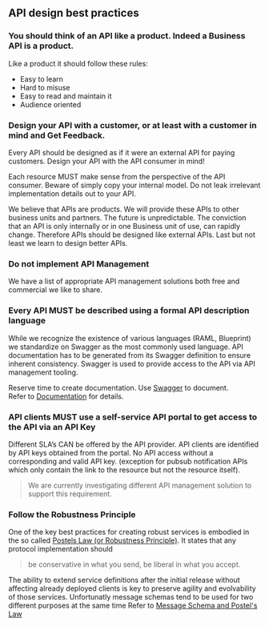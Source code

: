 ## API design best practices

### You should think of an API like a product. Indeed a Business API is a product.

Like a product it should follow these rules:  

- Easy to learn  
- Hard to misuse
- Easy to read and maintain it
- Audience oriented

### Design your API with a customer, or at least with a customer in mind and Get Feedback.

Every API should be designed as if it were an external API for paying customers.
Design your API with the API consumer in mind!

Each resource MUST make sense from the perspective of the API consumer. Beware of simply copy your internal model. Do not leak irrelevant implementation details out to your API.

We believe that APIs are products. We will provide these APIs to other business units and partners.
The future is unpredictable. The conviction that an API is only internally or in one Business unit of use, can rapidly change.
Therefore APIs should be designed like external APIs. Last but not least we learn to design better APIs.

### Do not implement API Management

We have a list of appropriate API management solutions both free and commercial we like to share.

### Every API MUST be described using a formal API description language

While we recognize the existence of various languages (RAML, Blueprint) we standardize on Swagger as the most commonly used language. 
API documentation has to be generated from its Swagger definition to ensure inherent consistency. Swagger is used to provide access to the API via API management tooling. 

Reserve time to create documentation. Use [Swagger](http://swagger.io/) to document.   
Refer to [Documentation](documentation.md) for details.

### API clients MUST use a self-service API portal to get access to the API via an API Key

Different SLA’s CAN be offered by the API provider. API clients are identified by API keys obtained from the portal. 
No API access without a corresponding and valid API key. (exception for pubsub notification APIs which only contain the link to the resource but not the resource itself).
	
> We are currently investigating different API management solution to support this requirement.
	
### Follow the Robustness Principle

One of the key best practices for creating robust services is embodied in the so called [Postels Law (or Robustness Principle)](https://en.wikipedia.org/wiki/Robustness_principle). It states that any protocol implementation should

> be conservative in what you send, be liberal in what you accept.

The ability to extend service definitions after the initial release without affecting already deployed clients is key to preserve agility and evolvability of those services.
Unfortunatly message schemas tend to be used for two different purposes at the same time
Refer to [Message Schema and Postel's Law](message-schema.md)
 
